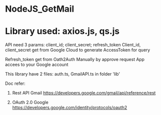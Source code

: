 # NodeJS_GetMail
# Library used: axios.js, qs.js
API need 3 params: client_id; client_secret; refresh_token
Client_id, client_secret get from Google Cloud to generate AccessToken for query

Refresh_token get from Oath2Auth Manually by approve request App accees to your Google account

This library have 2 files: auth.ts, GmailAPI.ts in folder 'lib'

Doc refer:
1. Rest API Gmail
https://developers.google.com/gmail/api/reference/rest

2. OAuth 2.0 Google
https://developers.google.com/identity/protocols/oauth2
